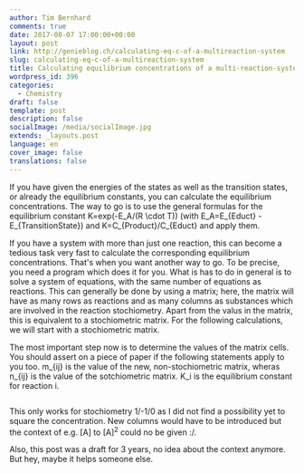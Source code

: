 ```yaml
---
author: Tim Bernhard
comments: true
date: 2017-08-07 17:00:00+00:00
layout: post
link: http://genieblog.ch/calculating-eq-c-of-a-multireaction-system
slug: calculating-eq-c-of-a-multireaction-system
title: Calculating equilibrium concentrations of a multi-reaction-system
wordpress_id: 396
categories:
  - Chemistry
draft: false
template: post
description: false
socialImage: /media/socialImage.jpg
extends: _layouts.post
language: en
cover_image: false
translations: false
---
```


If you have given the energies of the states as well as the transition states, or already the equilibrium constants, you can calculate the equilibrium concentrations.
The way to go is to use the general formulas for the equilibrium constant <inline-math>K=exp(-E_A/(R \cdot T))</inline-math> (with <inline-math>E_A=E_{Educt} - E_{TransitionState}</inline-math>) and <inline-math>K=C_{Product}/C_{Educt}</inline-math> and apply them.

If you have a system with more than just one reaction, this can become a tedious task very fast to calculate the corresponding equilibrium concentrations.
That's when you want another way to go. 
To be precise, you need a program which does it for you.
What is has to do in general is to solve a system of equations, with the same number of equations as reactions. 
This can generally be done by using a matrix; here, the matrix will have as many rows as reactions and as many columns as substances which are involved in the reaction stochiometry. 
Apart from the valus in the matrix, this is equivalent to a stochiometric matrix.
For the following calculations, we will start with a stochiometric matrix.

The most important step now is to determine the values of the matrix cells. 
You should assert on a piece of paper if the following statements apply to you too. 
<inline-math>m_{ij}</inline-math> is the value of the new, non-stochiometric matrix, wheras <inline-math>n_{ij}</inline-math> is the value of the sotchiometric matrix. <inline-math>K_i</inline-math> is the equilibrium constant for reaction <inline-math>i</inline-math>.

<math>m_{ij} = -1 \cdot  n_{ij} \cdot K_i^{(n_{ij}+1)/2}</math>

<div class="alert">
This only works for stochiometry 1/-1/0 as I did not find a possibility yet to square the concentration.
New columns would have to be introduced but the context of e.g. [A] to [A]<sup>2</sup> could no be given :/.

Also, this post was a draft for 3 years, no idea about the context anymore. 
But hey, maybe it helps someone else.
</div>
